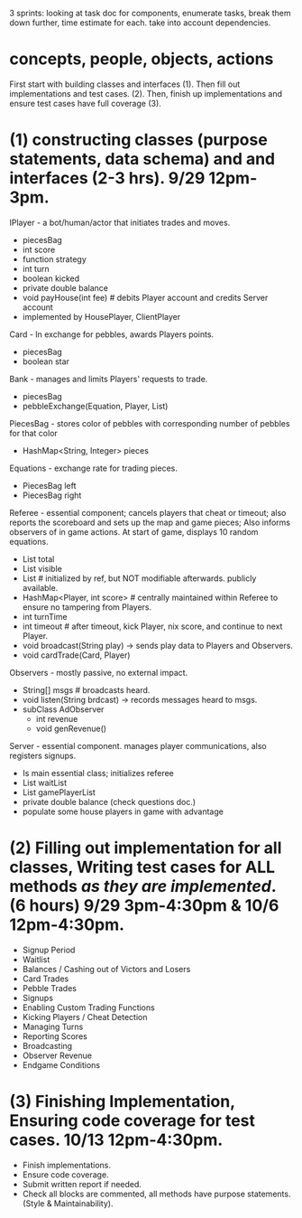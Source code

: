 
3 sprints: looking at task doc for components, enumerate tasks, break them down further, time estimate for each. take into account dependencies. 

# concepts, people, objects, actions

First start with building classes and interfaces (1). Then fill out implementations and test cases. (2). Then, finish up implementations and ensure test cases have full coverage (3).


# (1) constructing classes (purpose statements, data schema) and and interfaces (2-3 hrs). 9/29 12pm-3pm. 

IPlayer - a bot/human/actor that initiates trades and moves. 
+ piecesBag
+ int score
+ function strategy
+ int turn
+ boolean kicked
+ private double balance
+ void payHouse(int fee) # debits Player account and credits Server account
+ implemented by HousePlayer, ClientPlayer

Card - In exchange for pebbles, awards Players points. 
+ piecesBag
+ boolean star

Bank - manages and limits Players' requests to trade.
+ piecesBag
+ pebbleExchange(Equation, Player, List<Piece>)

PiecesBag - stores color of pebbles with corresponding number of pebbles for that color
+ HashMap<String, Integer> pieces

Equations - exchange rate for trading pieces.
+ PiecesBag left
+ PiecesBag right

Referee - essential component; cancels players that cheat or timeout; also reports the scoreboard and sets up the map and game pieces; Also informs observers of in game actions. At start of game, displays 10 random equations.
+ List<Card> total
+ List<Card> visible
+ List<Equation> # initialized by ref, but NOT modifiable afterwards. publicly available.
+ HashMap<Player, int score> # centrally maintained within Referee to ensure no tampering from Players. 
+ int turnTime
+ int timeout # after timeout, kick Player, nix score, and continue to next Player. 
+ void broadcast(String play) -> sends play data to Players and Observers. 
+ void cardTrade(Card, Player)

Observers - mostly passive, no external impact. 
+ String[] msgs # broadcasts heard. 
+ void listen(String brdcast) -> records messages heard to msgs. 
+ subClass AdObserver 
  + int revenue
  + void genRevenue()

Server - essential component. manages player communications, also registers signups. 
+ Is main essential class; initializes referee
+ List<Player> waitList
+ List<Player> gamePlayerList
+ private double balance (check questions doc.)
+ populate some house players in game with advantage




# (2) Filling out implementation for all classes, Writing test cases for ALL methods *as they are implemented*. (6 hours) 9/29 3pm-4:30pm & 10/6 12pm-4:30pm. 

+ Signup Period
+ Waitlist
+ Balances / Cashing out of Victors and Losers
+ Card Trades
+ Pebble Trades
+ Signups
+ Enabling Custom Trading Functions
+ Kicking Players / Cheat Detection
+ Managing Turns
+ Reporting Scores
+ Broadcasting
+ Observer Revenue
+ Endgame Conditions


# (3) Finishing Implementation, Ensuring code coverage for test cases. 10/13 12pm-4:30pm. 

+ Finish implementations. 
+ Ensure code coverage.
+ Submit written report if needed. 
+ Check all blocks are commented, all methods have purpose statements. (Style & Maintainability).


